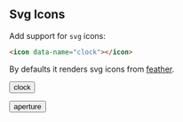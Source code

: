 ## Svg Icons

Add support for ``svg`` icons:
```html
<icon data-name="clock"></icon>
```
By defaults it renders svg icons from [feather][].

<button class="btn"><icon data-name="clock"></icon> clock</button>

<button class="btn"><icon data-name="aperture"></icon> aperture</button>

[feather]: https://feathericons.com/
